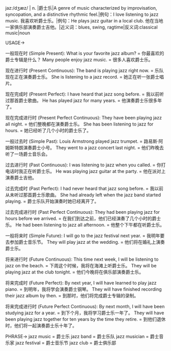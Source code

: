 jaz:/dʒæz/ | n. |爵士乐|A genre of music characterized by improvisation, syncopation, and a distinctive rhythmic feel.|例句：I love listening to jazz music. 我喜欢听爵士乐。|例句：He plays jazz guitar in a local club. 他在当地一家俱乐部演奏爵士吉他。|近义词：blues, swing, ragtime|反义词:classical music|noun

USAGE->

一般现在时 (Simple Present):
What is your favorite jazz album? = 你最喜欢的爵士专辑是什么？
Many people enjoy jazz music. = 很多人喜欢爵士乐。

现在进行时 (Present Continuous):
The band is playing jazz right now. = 乐队现在正在演奏爵士乐。
She is listening to a jazz record. = 她正在听一张爵士唱片。

现在完成时 (Present Perfect):
I have heard that jazz song before. = 我以前听过那首爵士歌曲。
He has played jazz for many years. = 他演奏爵士乐很多年了。

现在完成进行时 (Present Perfect Continuous):
They have been playing jazz all night. = 他们整晚都在演奏爵士乐。
She has been listening to jazz for hours. = 她已经听了几个小时的爵士乐了。

一般过去时 (Simple Past):
Louis Armstrong played jazz trumpet. = 路易斯·阿姆斯特朗演奏爵士小号。
They went to a jazz concert last night. = 他们昨晚去听了一场爵士音乐会。

过去进行时 (Past Continuous):
I was listening to jazz when you called. = 你打电话时我正在听爵士乐。
He was playing jazz guitar at the party. = 他在派对上演奏爵士吉他。

过去完成时 (Past Perfect):
I had never heard that jazz song before. = 我以前从未听过那首爵士乐歌曲。
She had already left when the jazz band started playing. = 爵士乐队开始演奏时她已经离开了。

过去完成进行时 (Past Perfect Continuous):
They had been playing jazz for hours before we arrived. = 在我们到达之前，他们已经演奏了几个小时的爵士乐。
He had been listening to jazz all afternoon. = 他整个下午都在听爵士乐。

一般将来时 (Simple Future):
I will go to the jazz festival next year. = 我明年要去参加爵士音乐节。
They will play jazz at the wedding. = 他们将在婚礼上演奏爵士乐。

将来进行时 (Future Continuous):
This time next week, I will be listening to jazz on the beach. = 下周这个时候，我将在海滩上听爵士乐。
They will be playing jazz at the club tonight. = 他们今晚将在俱乐部演奏爵士乐。

将来完成时 (Future Perfect):
By next year, I will have learned to play jazz piano. = 到明年，我将学会演奏爵士钢琴。
They will have finished recording their jazz album by then. = 到那时，他们将完成爵士专辑的录制。

将来完成进行时 (Future Perfect Continuous):
By next month, I will have been studying jazz for a year. = 到下个月，我将学习爵士乐一年了。
They will have been playing jazz together for ten years by the time they retire. = 到他们退休时，他们将一起演奏爵士乐十年了。


PHRASE->
jazz music = 爵士乐
jazz band = 爵士乐队
jazz musician = 爵士音乐家
jazz festival = 爵士音乐节
jazz club = 爵士俱乐部
